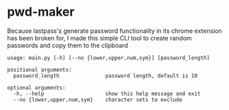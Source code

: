 # pwd-maker
Because lastpass's generate password functionality in its chrome extension has been broken for, I made this simple CLI tool to create random passwords and copy them to the clipboard

```
usage: main.py [-h] [--no {lower,upper,num,sym}] [password_length]

positional arguments:
  password_length               password length, default is 10

optional arguments:
  -h, --help                    show this help message and exit
  --no {lower,upper,num,sym}    character sets to exclude
```
